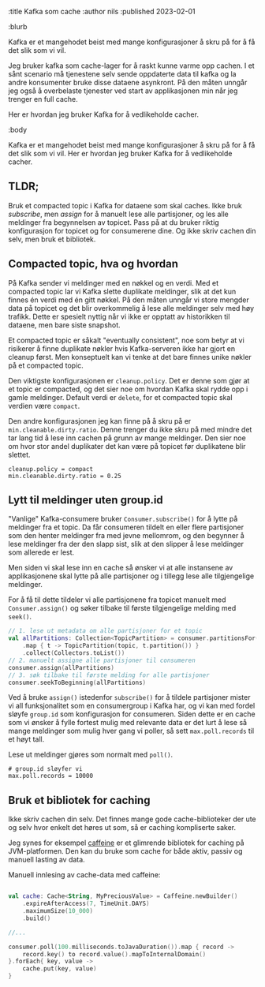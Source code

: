 :title Kafka som cache
:author nils
:published 2023-02-01

:blurb

Kafka er et mangehodet beist med mange konfigurasjoner å skru på for å få det slik som vi vil.

Jeg bruker kafka som cache-lager for å raskt kunne varme opp cachen.
I et sånt scenario må tjenestene selv sende oppdaterte data til kafka og la andre konsumenter bruke disse dataene asynkront. 
På den måten unngår jeg også å overbelaste tjenester ved start av applikasjonen min når jeg trenger en full cache.

Her er hvordan jeg bruker Kafka for å vedlikeholde cacher. 

:body

Kafka er et mangehodet beist med mange konfigurasjoner å skru på for å få det slik som vi vil. Her er hvordan jeg bruker Kafka for å vedlikeholde cacher.

## TLDR;

Bruk et compacted topic i Kafka for dataene som skal caches. 
Ikke bruk *subscribe*, men *assign* for å manuelt lese alle partisjoner, og les alle meldinger fra begynnelsen av topicet. 
Pass på at du bruker riktig konfigurasjon for topicet og for consumerene dine. Og ikke skriv cachen din selv, men bruk et bibliotek.

## Compacted topic, hva og hvordan

På Kafka sender vi meldinger med en nøkkel og en verdi. Med et compacted topic lar vi Kafka slette duplikate meldinger, slik at det kun finnes én verdi med én gitt nøkkel. 
På den måten unngår vi store mengder data på topicet og det blir overkommelig å lese alle meldinger selv med høy trafikk. 
Dette er spesielt nyttig når vi ikke er opptatt av historikken til dataene, men bare siste snapshot.

Et compacted topic er såkalt "eventually consistent", noe som betyr at vi risikerer å finne duplikate nøkler 
hvis Kafka-serveren ikke har gjort en cleanup først. 
Men konseptuelt kan vi tenke at det bare finnes unike nøkler på et compacted topic.

Den viktigste konfigurasjonen er `cleanup.policy`. Det er denne som gjør at et topic er compacted, og det sier noe om 
hvordan Kafka skal rydde opp i gamle meldinger. Default verdi er `delete`, for et compacted topic skal verdien være `compact`. 

Den andre konfigurasjonen jeg kan finne på å skru på er `min.cleanable.dirty.ratio`. Denne trenger du ikke skru på med mindre det tar lang tid å lese inn cachen på grunn av mange meldinger.
Den sier noe om hvor stor andel duplikater det kan være på topicet før duplikatene blir slettet.

```properties
cleanup.policy = compact
min.cleanable.dirty.ratio = 0.25
```

## Lytt til meldinger uten group.id

"Vanlige" Kafka-consumere bruker `Consumer.subscribe()` for å lytte på meldinger fra et topic. 
Da får consumeren tildelt en eller flere partisjoner som den henter meldinger fra med jevne mellomrom, og den begynner å lese 
meldinger fra der den slapp sist, slik at den slipper å lese meldinger som allerede er lest.

Men siden vi skal lese inn en cache så ønsker vi at alle instansene av applikasjonene skal lytte på 
alle partisjoner og i tillegg lese alle tilgjengelige meldinger.

For å få til dette tildeler vi alle partisjonene fra topicet manuelt med `Consumer.assign()` og søker tilbake til første tilgjengelige melding med `seek()`.

```kotlin
// 1. lese ut metadata om alle partisjoner for et topic
val allPartitions: Collection<TopicPartition> = consumer.partitionsFor(topic).stream()
    .map { t -> TopicPartition(topic, t.partition()) }
    .collect(Collectors.toList())
// 2. manuelt assigne alle partisjoner til consumeren
consumer.assign(allPartitions)
// 3. søk tilbake til første melding for alle partisjoner 
consumer.seekToBeginning(allPartitions)

```

Ved å bruke `assign()` istedenfor `subscribe()` for å tildele partisjoner mister vi all funksjonalitet som en consumergroup i Kafka har, 
og vi kan med fordel sløyfe `group.id` som konfigurasjon for consumeren. Siden dette er en cache som vi ønsker å 
fylle fortest mulig med relevante data er det lurt å lese så mange meldinger som mulig hver gang vi poller, så
sett `max.poll.records` til et høyt tall.

Lese ut meldinger gjøres som normalt med `poll()`.

```properties
# group.id sløyfer vi
max.poll.records = 10000
```

## Bruk et bibliotek for caching

Ikke skriv cachen din selv. Det finnes mange gode cache-biblioteker der ute og selv hvor enkelt det høres ut som, så er caching kompliserte saker. 

Jeg synes for eksempel [caffeine](https://github.com/ben-manes/caffeine) er et glimrende bibliotek for caching på JVM-platformen. Den kan du bruke som cache for både aktiv, passiv og manuell lasting av data. 

Manuell innlesing av cache-data med caffeine:

```kotlin

val cache: Cache<String, MyPreciousValue> = Caffeine.newBuilder()
    .expireAfterAccess(7, TimeUnit.DAYS)
    .maximumSize(10_000)
    .build()

//...

consumer.poll(100.milliseconds.toJavaDuration()).map { record ->
    record.key() to record.value().mapToInternalDomain()
}.forEach{ key, value ->
    cache.put(key, value)
}
```



